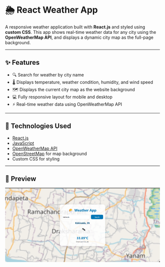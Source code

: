 # 🌦️ React Weather App

A responsive weather application built with **React.js** and styled using **custom CSS**. This app shows real-time weather data for any city using the **OpenWeatherMap API**, and displays a dynamic city map as the full-page background.

---

## ✨ Features

- 🔍 Search for weather by city name
- 🌡️ Displays temperature, weather condition, humidity, and wind speed
- 🗺️ Displays the current city map as the website background
- 💻 Fully responsive layout for mobile and desktop
- ⚡ Real-time weather data using OpenWeatherMap API

---

## 🔧 Technologies Used

- [React.js](https://reactjs.org/)
- [JavaScript](https://developer.mozilla.org/en-US/docs/Web/JavaScript)
- [OpenWeatherMap API](https://openweathermap.org/api)
- [OpenStreetMap](https://www.openstreetmap.org/) for map background
- Custom CSS for styling

---

## 📸 Preview
![Weather App Screenshot](./Preview.png)

